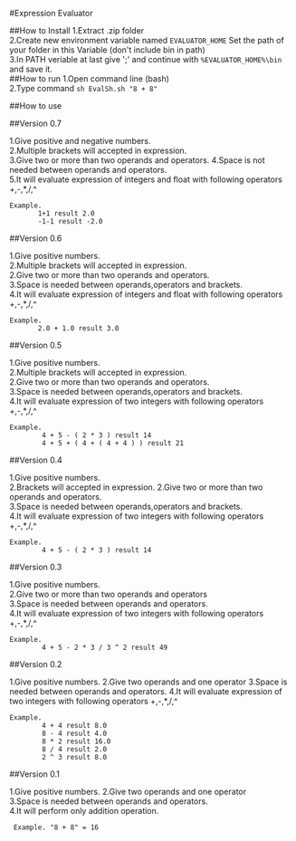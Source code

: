 #Expression Evaluator

##How to Install
1.Extract .zip folder  
2.Create new environment variable named `EVALUATOR_HOME` Set the path of your folder in this Variable (don't include bin in path)   
3.In PATH veriable at last give ';' and continue with `%EVALUATOR_HOME%\bin` and save it.   
##How to run
1.Open command line (bash)   
2.Type command `sh EvalSh.sh "8 + 8"`

##How to use

##Version 0.7

1.Give positive and negative numbers.           
2.Multiple brackets will accepted in expression.        
3.Give two or more than two operands and operators.
4.Space is not needed between operands and operators.                    
5.It will evaluate expression of integers and float with following operators          
    +,-,*,/,^
    
    Example.  
           1+1 result 2.0
           -1-1 result -2.0

##Version 0.6

1.Give positive numbers.         
2.Multiple brackets will accepted in expression.     
2.Give two or more than two operands and operators.                 
3.Space is needed between operands,operators and brackets.                
4.It will evaluate expression of integers and float with following operators          
    +,-,*,/,^
    
    Example.  
           2.0 + 1.0 result 3.0


##Version 0.5

1.Give positive numbers.         
2.Multiple brackets will accepted in expression.     
2.Give two or more than two operands and operators.                 
3.Space is needed between operands,operators and brackets.                
4.It will evaluate expression of two integers with following operators          
    +,-,*,/,^
    
    Example.  
            4 + 5 - ( 2 * 3 ) result 14        
            4 + 5 + ( 4 + ( 4 + 4 ) ) result 21

##Version 0.4

1.Give positive numbers.       
2.Brackets will accepted in expression.
2.Give two or more than two operands and operators.           
3.Space is needed between operands,operators and brackets.          
4.It will evaluate expression of two integers with following operators     
    +,-,*,/,^
    
    Example.  
            4 + 5 - ( 2 * 3 ) result 14
            
##Version 0.3

1.Give positive numbers.    
2.Give two or more than two operands and operators     
3.Space is needed between operands and operators.     
4.It will evaluate expression of two integers with following operators     
    +,-,*,/,^
    
    Example.  
            4 + 5 - 2 * 3 / 3 ^ 2 result 49

##Version 0.2

1.Give positive numbers.
2.Give two operands and one operator
3.Space is needed between operands and operators.
4.It will evaluate expression of two integers with following operators
    +,-,*,/,^
    
    Example.  
            4 + 4 result 8.0
    	    8 - 4 result 4.0
	        8 * 2 result 16.0
	        8 / 4 result 2.0
	        2 ^ 3 result 8.0

##Version 0.1

1.Give positive numbers. 
2.Give two operands and one operator   
3.Space is needed between operands and operators.  
4.It will perform only addition operation.  

     Example. "8 + 8" = 16  
